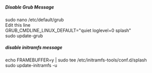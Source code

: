 ##### Disable Grub Message
sudo nano /etc/default/grub <br />
Edit this line <br />
GRUB_CMDLINE_LINUX_DEFAULT="quiet loglevel=0 splash" <br />
sudo update-grub <br />

##### disable initramfs message
echo FRAMEBUFFER=y | sudo tee /etc/initramfs-tools/conf.d/splash <br />
  sudo update-initramfs -u
